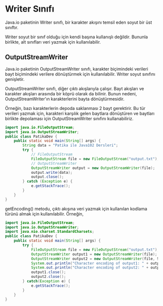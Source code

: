 # Writer Sınıfı
Java.io paketinin Writer sınıfı, bir karakter akışını temsil eden soyut bir üst sınıftır.

Writer soyut bir sınıf olduğu için kendi başına kullanışlı değildir. Bununla birlikte, alt sınıfları veri yazmak için kullanılabilir.

## OutputStreamWriter
Java.io paketinin OutputStreamWriter sınıfı, karakter biçimindeki verileri bayt biçimindeki verilere dönüştürmek için kullanılabilir. Writer soyut sınıfını genişletir.

OutputStreamWriter sınıfı, diğer çıktı akışlarıyla çalışır. Bayt akışları ve karakter akışları arasında bir köprü olarak da bilinir. Bunun nedeni, OutputStreamWriter'ın karakterlerini bayta dönüştürmesidir.

Örneğin, bazı karakterlerin depoda saklanması 2 bayt gerektirir. Bu tür verileri yazmak için, karakteri karşılık gelen baytlara dönüştüren ve baytları birlikte depolaması için OutputStreamWriter sınıfını kullanabiliriz.
```java
import java.io.FileOutputStream; 
import java.io.OutputStreamWriter; 
public class PatikaDev { 
    public static void main(String[] args) { 
        String data = "Patika ile Java102 Dersleri";
        try { 
            // FileOutputStream 
            FileOutputStream file = new FileOutputStream("output.txt"); 
            // OutputStreamWriter 
            OutputStreamWriter output = new OutputStreamWriter(file); 
            output.write(data);
            output.close();
        } catch (Exception e) {             
            e.getStackTrace();
        }
    }
}
```

getEncoding() metodu, çıktı akışına veri yazmak için kullanılan kodlama türünü almak için kullanılabilir. Örneğin,

```java
import java.io.FileOutputStream; 
import java.io.OutputStreamWriter; 
import java.nio.charset.StandardCharsets; 
public class PatikaDev { 
    public static void main(String[] args) {
        try { 
            FileOutputStream file = new FileOutputStream("output.txt"); 
            OutputStreamWriter output1 = new OutputStreamWriter(file); 
            OutputStreamWriter output2 = new OutputStreamWriter(file, StandardCharsets.UTF_8); 
            System.out.println("Character encoding of output1: " + output1.getEncoding()); 
            System.out.println("Character encoding of output2: " + output2.getEncoding()); 
            output1.close();
            output2.close();
        } catch(Exception e) {             
            e.getStackTrace();
        }
    }
}
```